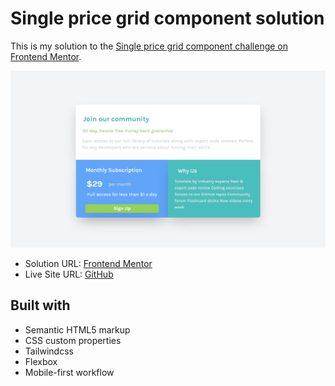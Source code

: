 <h1>Single price grid component solution</h1>

This is my solution to the [Single price grid component challenge on Frontend Mentor](https://www.frontendmentor.io/challenges/single-price-grid-component-5ce41129d0ff452fec5abbbc). 



<img src="images/site-image.png"></img>



- Solution URL: [Frontend Mentor](https://your-solution-url.com)
- Live Site URL: [GitHub](https://your-live-site-url.com)



<h2>Built with</h2>

- Semantic HTML5 markup
- CSS custom properties
- Tailwindcss
- Flexbox
- Mobile-first workflow
